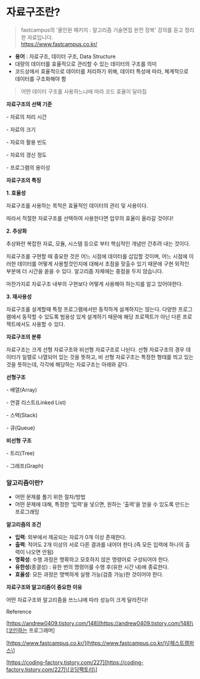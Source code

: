 # 자료구조란?

> fastcampus의 '올인원 패키지 : 알고리즘 기술면접 완전 정복' 강의를 듣고 정리한 자료입니다.  
> https://www.fastcampus.co.kr/  

-   **용어** : 자료구조, 데이터 구조, Data Structure
-   대량의 데이터를 효율적으로 관리할 수 있는 데이터의 구조를 의미
-   코드상에서 효율적으로 데이터를 처리하기 위해, 데이터 특성에 따라, 체계적으로 데이터를 구조화해야 함

> 어떤 데이터 구조를 사용하느냐에 따라 코드 효율이 달라짐

**자료구조의 선택 기준**

\- 자료의 처리 시간

\- 자료의 크기

\- 자료의 활용 빈도

\- 자료의 갱신 정도

\- 프로그램의 용이성

  
**자료구조의 특징**

**1\. 효율성**

자료구조를 사용하는 목적은 효율적인 데이터의 관리 및 사용이다.

따라서 적절한 자료구조를 선택하여 사용한다면 업무의 효율이 올라갈 것이다!

**2\. 추상화**

추상화란 복잡한 자료, 모듈, 시스템 등으로 부터 핵심적인 개념만 간추려 내는 것이다.

자료구조를 구현할 때 중요한 것은 어느 시점에 데이터를 삽입할 것이며, 어느 시점에 이러한 데이터를 어떻게 사용할것인지에 대해서 초점을 맞출수 있기 때문에 구현 외적인 부분에 더 시간을 쏟을 수 있다. 알고리즘 자체에는 중점을 두지 않습니다.

마찬가지로 자료구조 내부의 구현보다 어떻게 사용해야 하는지를 알고 있어야한다.

**3\. 재사용성**

자료구조를 설계할때 특정 프로그램에서만 동작하게 설계하지는 않는다. 다양한 프로그램에서 동작할 수 있도록 범용성 있게 설계하기 때문에 해당 프로젝트가 아닌 다른 프로젝트에서도 사용할 수 있다.

**자료구조의 분류**

자료구조는 크게 선형 자료구조와 비선형 자료구조로 나뉜다. 선형 자료구조의 경우 데이터가 일렬로 나열되어 있는 것을 뜻하고, 비 선형 자료구조는 특정한 형태를 띄고 있는 것을 뜻하는데, 각각에 해당하는 자료구조는 아래와 같다.

**선형구조**

\- 배열(Array)

\- 연결 리스트(Linked List)

\- 스택(Stack)

\- 큐(Queue)

**비선형 구조**

\- 트리(Tree)

\- 그래프(Graph)

### 알고리즘이란?

-   어떤 문제를 풀기 위한 절차/방법
-   어떤 문제에 대해, 특정한 '입력'을 넣으면, 원하는 '출력'을 얻을 수 있도록 만드는 프로그래밍

**알고리즘의 조건**

-   **입력**: 외부에서 제공되는 자료가 0개 이상 존재한다.
-   **출력**: 적어도 2개 이상의 서로 다른 결과를 내어야 한다.(즉 모든 입력에 하나의 출력이 나오면 안됨)
-   **명확성**: 수행 과정은 명확하고 모호하지 않은 명령어로 구성되어야 한다.
-   **유한성**(종결성) : 유한 번의 명령어를 수행 후(유한 시간 내)에 종료한다.
-   **효율성**: 모든 과정은 명백하게 실행 가능(검증 가능)한 것이어야 한다.

**자료구조와 알고리즘이 중요한 이유**

어떤 자료구조와 알고리즘을 쓰느냐에 따라 성능이 크게 달라진다!

Reference

[https://andrew0409.tistory.com/148](https://andrew0409.tistory.com/148)\[코인하는 프로그래머\]

[https://www.fastcampus.co.kr/](https://www.fastcampus.co.kr/)\[패스트캠퍼스\]

[https://coding-factory.tistory.com/227](https://coding-factory.tistory.com/227)\[코딩팩토리\]
